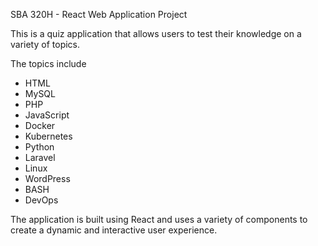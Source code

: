 SBA 320H - React Web Application Project

This is a quiz application that allows users to test their knowledge on a variety of topics. 

The topics include
- HTML
- MySQL
- PHP
- JavaScript
- Docker
- Kubernetes
- Python
- Laravel
- Linux
- WordPress
- BASH
- DevOps

The application is built using React and uses a variety of components to create a dynamic and interactive user experience.